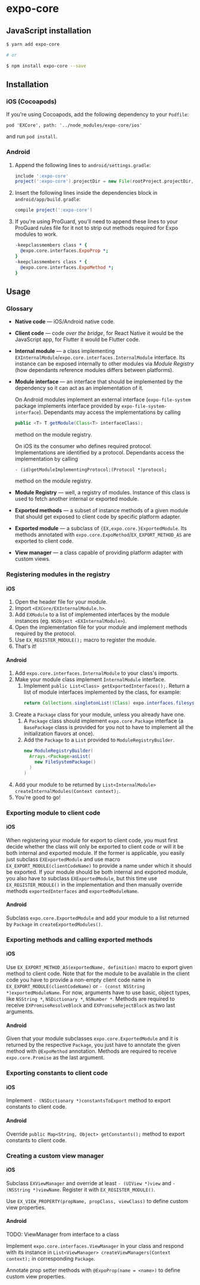 # expo-core

## JavaScript installation

```sh
$ yarn add expo-core

# or

$ npm install expo-core --save
```

## Installation

### iOS (Cocoapods)

If you're using Cocoapods, add the following dependency to your `Podfile`:

`pod 'EXCore', path: '../node_modules/expo-core/ios'`

and run `pod install`.

### Android

1.  Append the following lines to `android/settings.gradle`:
    ```gradle
    include ':expo-core'
    project(':expo-core').projectDir = new File(rootProject.projectDir, '../node_modules/expo-core/android')
    ```
2.  Insert the following lines inside the dependencies block in `android/app/build.gradle`:
    ```gradle
    compile project(':expo-core')
    ```
3.  If you're using ProGuard, you'll need to append these lines to your ProGuard rules file for it not to strip out methods required for Expo modules to work.
    ```pro
    -keepclassmembers class * {
      @expo.core.interfaces.ExpoProp *;
    }
    -keepclassmembers class * {
      @expo.core.interfaces.ExpoMethod *;
    }
    ```

## Usage

### Glossary

- **Native code** — iOS/Android native code.
- **Client code** — code _over the bridge_, for React Native it would be the JavaScript app, for Flutter it would be Flutter code.
- **Internal module** — a class implementing `EXInternalModule`/`expo.core.interfaces.InternalModule` interface. Its instance can be exposed internally to other modules via *Module Registry* (how dependants reference modules differs between platforms).
- **Module interface** — an interface that should be implemented by the dependency so it can act as an implementation of it.

    On Android modules implement an external interface (`expo-file-system` package implements interface provided by `expo-file-system-interface`). Dependants may access the implementations by calling
    ```java
    public <T> T getModule(Class<T> interfaceClass);
    ```
    method on the module registry.

    On iOS its the consumer who defines required protocol. Implementations are identified by a protocol. Dependants access the implementation by calling
    ```objc
    - (id)getModuleImplementingProtocol:(Protocol *)protocol;
    ```
    method on the module registry.
- **Module Registry** — well, a registry of modules. Instance of this class is used to fetch another internal or exported module.
- **Exported methods** — a subset of instance methods of a given module that should get exposed to client code by specific platform adapter.
- **Exported module** — a subclass of `{EX,expo.core.}ExportedModule`. Its methods annotated with `expo.core.ExpoMethod`/`EX_EXPORT_METHOD_AS` are exported to client code.
- **View manager** — a class capable of providing platform adapter with custom views.

### Registering modules in the registry

#### iOS

1. Open the header file for your module.
2. Import `<EXCore/EXInternalModule.h>`.
3. Add `EXModule` to a list of implemented interfaces by the module instances (eg. `NSObject <EXInternalModule>`). 
4. Open the implementation file for your module and implement methods required by the protocol.
5. Use `EX_REGISTER_MODULE();` macro to register the module.
6. That's it!

#### Android

1. Add `expo.core.interfaces.InternalModule` to your class's imports.
2. Make your module class implement `InternalModule` interface.
    1. Implement `public List<Class> getExportedInterfaces();`. Return a list of module interfaces implemented by the class, for example:
        ```java
        return Collections.singletonList((Class) expo.interfaces.filesystem.FileSystem.class);
        ```
3. Create a `Package` class for your module, unless you already have one.
    1. A `Package` class should implement `expo.core.Package` interface (a `BasePackage` class is provided for you not to have to implement all the initialization flavors at once).
    2. Add the `Package` to a `List` provided to `ModuleRegistryBuilder`.
        ```java
        new ModuleRegistryBuilder(
          Arrays.<Package>asList(
            new FileSystemPackage()
          )
        )
        ```
4. Add your module to be returned by `List<InternalModule> createInternalModules(Context context);`.
5. You're good to go!

### Exporting module to client code

#### iOS

When registering your module for export to client code, you must first decide whether the class will only be exported to client code or will it be both internal and exported module. If the former is applicable, you easily just subclass `EXExportedModule` and use macro `EX_EXPORT_MODULE(clientCodeName)` to provide a name under which it should be exported. If your module should be both internal and exported module, you also have to subclass `EXExportedModule`, but this time use `EX_REGISTER_MODULE()` in the implementation and then manually override methods `exportedInterfaces` and `exportedModuleName`.

#### Android

Subclass `expo.core.ExportedModule` and add your module to a list returned by `Package` in `createExportedModules()`.

### Exporting methods and calling exported methods

#### iOS

Use `EX_EXPORT_METHOD_AS(exportedName, definition)` macro to export given method to client code. Note that for the module to be available in the client code you have to provide a non-empty client code name in `EX_EXPORT_MODULE(clientCodeName)` or `- (const NSString *)exportedModuleName`. For now, arguments have to use basic, object types, like `NSString *`, `NSDictionary *`, `NSNumber *`. Methods are required to receive `EXPromiseResolveBlock` and `EXPromiseRejectBlock` as two last arguments.

#### Android

Given that your module subclasses `expo.core.ExportedModule` and it is returned by the respective `Package`, you just have to annotate the given method with `@ExpoMethod` annotation. Methods are required to receive `expo.core.Promise` as the last argument.

### Exporting constants to client code

#### iOS

Implement `- (NSDictionary *)constantsToExport` method to export constants to client code.

#### Android

Override `public Map<String, Object> getConstants();` method to export constants to client code.

### Creating a custom view manager

#### iOS

Subclass `EXViewManager` and override at least `- (UIView *)view` and `- (NSString *)viewName`. Register it with `EX_REGISTER_MODULE()`.

Use `EX_VIEW_PROPERTY(propName, propClass, viewClass)` to define custom view properties.

#### Android

TODO: ViewManager from interface to a class

Implement `expo.core.interfaces.ViewManager` in your class and respond with its instance in `List<ViewManager> createViewManagers(Context context);` in corresponding `Package`.

Annotate prop setter methods with `@ExpoProp(name = <name>)` to define custom view properties.
